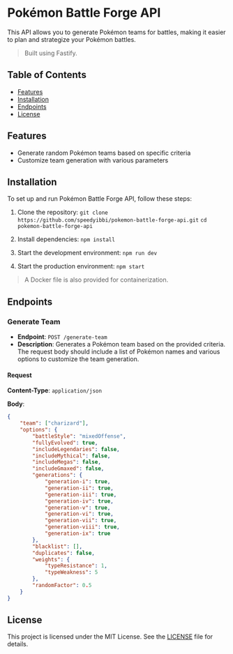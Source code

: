 # Pokémon Battle Forge API

This API allows you to generate Pokémon teams for battles, making it easier to plan and strategize your Pokémon battles.

> Built using Fastify.

## Table of Contents

- [Features](#features)
- [Installation](#installation)
- [Endpoints](#endpoints)
- [License](#license)

## Features

- Generate random Pokémon teams based on specific criteria
- Customize team generation with various parameters

## Installation

To set up and run Pokémon Battle Forge API, follow these steps:

1. Clone the repository:
   `git clone https://github.com/speedyibbi/pokemon-battle-forge-api.git`
   `cd pokemon-battle-forge-api`

2. Install dependencies: `npm install`

3. Start the development environment: `npm run dev`

4. Start the production environment: `npm start`

> A Docker file is also provided for containerization.

## Endpoints

### Generate Team

- **Endpoint**: `POST /generate-team`
- **Description**: Generates a Pokémon team based on the provided criteria. The request body should include a list of Pokémon names and various options to customize the team generation.

#### Request

**Content-Type**: `application/json`

**Body**:

```json
{
	"team": ["charizard"],
	"options": {
		"battleStyle": "mixedOffense",
		"fullyEvolved": true,
		"includeLegendaries": false,
		"includeMythical": false,
		"includeMegas": false,
		"includeGmaxed": false,
		"generations": {
			"generation-i": true,
			"generation-ii": true,
			"generation-iii": true,
			"generation-iv": true,
			"generation-v": true,
			"generation-vi": true,
			"generation-vii": true,
			"generation-viii": true,
			"generation-ix": true
		},
		"blacklist": [],
		"duplicates": false,
		"weights": {
			"typeResistance": 1,
			"typeWeakness": 5
		},
		"randomFactor": 0.5
	}
}
```

## License

This project is licensed under the MIT License. See the [LICENSE](LICENSE) file for details.
